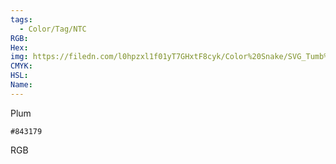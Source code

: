 ```yaml
---
tags:
  - Color/Tag/NTC
RGB:
Hex:
img: https://filedn.com/l0hpzxl1f01yT7GHxtF8cyk/Color%20Snake/SVG_Tumb%20Mass%20No%20Name/843179.svg
CMYK:
HSL:
Name:
---
```

Plum
```palette
#843179
```
RGB
